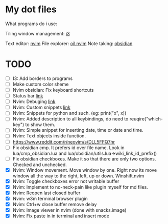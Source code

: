 # My dot files
What programs do i use:

Tiling window management: [i3](https://i3wm.org)

Text editor: [nvim](https://github.com/neovim/neovim)
File explorer: [oil.nvim](https://github.com/stevearc/oil.nvim)
Note taking: [obsidian](https://obsidian.md)

# TODO
- [ ] I3: Add borders to programs
- [ ] Make custom color sheme
- [ ] Nvim obsidian: Fix keyboard shortcuts
- [ ] Status bar [link](https://www.reddit.com/r/i3wm/comments/79m7td/is_there_a_list_of_status_bars/)
- [ ] Nvim: Debuging [link](https://youtu.be/fvRwG17XsaA)
- [ ] Nvim: Custom snippets [link](https://youtu.be/Y3XWijJgdJs)
- [ ] Nvim: Snippets for python and such. (eg: print("x", x))
- [ ] Nvim: Added description to all keybindings, do need to reuqire("which-key") to show them.
- [ ] Nvim: Simple snippet for inserting date, time or date and time.
- [ ] Nvim: Text objects inside function.
- [ ] https://www.reddit.com/r/neovim/s/DLL5FFQ7hr
- [ ] Fix obsidian cmp. It prefers id over file name. Look in lua/cmp_obsidian.lua and lua/obsidian/utils.lua->wiki_link_id_prefix()
- [ ] Fix obsidian checkboxes. Make it so that there are only two options. Checked and unchecked.
- [x] Nvim: Window movement. Move window by one. Right now its move window all the way to the right, left, up or down. Winshift.nvim
- [x] Nvim: Toggle checkboxes error not writable buffer
- [x] Nvim: Implement to no-neck-pain like plugin myself for md files.
- [x] Nvim: Reopen last closed buffer
- [x] Nvim: w3m terminal browser plugin
- [x] Nvim: Ctrl+w close buffer remove delay
- [x] Nvim: Image viewer in nvim (done with snacks.image)
- [x] Nvim: Fix paste in in terminal and insert mode

